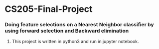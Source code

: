 # CS205-Final-Project
### Doing feature selections on a Nearest Neighbor classifier by using forward selection and Backward elimination 
1. This project is written in python3 and run in jupyter notebook.
